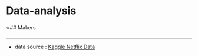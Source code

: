 # Data-analysis

⭐## Makers


------------------------------------------------------------------
 - data source : [Kaggle Netflix Data](https://www.kaggle.com/shivamb/netflix-shows)
